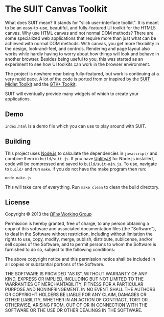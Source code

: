 # The SUIT Canvas Toolkit

What does SUIT mean? It stands for "slick user-interface toolkit". It is meant to be an easy-to-use, beautiful, and fully-featured UI toolkit for the HTML5 canvas. Why use HTML canvas and not normal DOM methods? There are some specialized web applications that require more than just what can be achieved with normal DOM methods. With canvas, you get more flexibility in the design, look-and-feel, and controls. Rendering and page layout also works while hardly having to worry about how things will look and behave in another browser. Besides being useful to you, this was started as an experiment to see how UI toolkits can work in the browser environment.

The project is nowhere near being fully-featured, but work is continuing at a very rapid pace. A lot of the code is ported from or inspired by the [SUIT Midlet Toolkit](https://code.google.com/p/suit-midlet-toolkit/) and the [GTK+ Toolkit](http://www.gtk.org/).

SUIT will eventually provide many widgets of which to create your applications.

## Demo

`index.html` is a demo file which you can use to play around with SUIT.

## Building

This project uses [Node.js](http://nodejs.org/) to calculate the dependencies in `javascript/` and combine them in `build/suit.js`. If you have [UglifyJS](https://github.com/mishoo/UglifyJS) for Node.js installed, code will be compressed and saved to `build/suit-min.js`. To use, navigate to `build/` and run `make`. If you do not have the make program then run:

```
node make.js
```

This will take care of everything. Run `make clean` to clean the build directory.

## License

Copyright © 2013 the [ΩF:∅ Working Group][1]

Permission is hereby granted, free of charge, to any person obtaining a copy of this software and associated documentation files (the "Software"), to deal in the Software without restriction, including without limitation the rights to use, copy, modify, merge, publish, distribute, sublicense, and/or sell copies of the Software, and to permit persons to whom the Software is furnished to do so, subject to the following conditions:

The above copyright notice and this permission notice shall be included in all copies or substantial portions of the Software.

THE SOFTWARE IS PROVIDED "AS IS", WITHOUT WARRANTY OF ANY KIND, EXPRESS OR IMPLIED, INCLUDING BUT NOT LIMITED TO THE WARRANTIES OF MERCHANTABILITY, FITNESS FOR A PARTICULAR PURPOSE AND NONINFRINGEMENT. IN NO EVENT SHALL THE AUTHORS OR COPYRIGHT HOLDERS BE LIABLE FOR ANY CLAIM, DAMAGES OR OTHER LIABILITY, WHETHER IN AN ACTION OF CONTRACT, TORT OR OTHERWISE, ARISING FROM, OUT OF OR IN CONNECTION WITH THE SOFTWARE OR THE USE OR OTHER DEALINGS IN THE SOFTWARE.

[1]: http://wg.oftn.org
